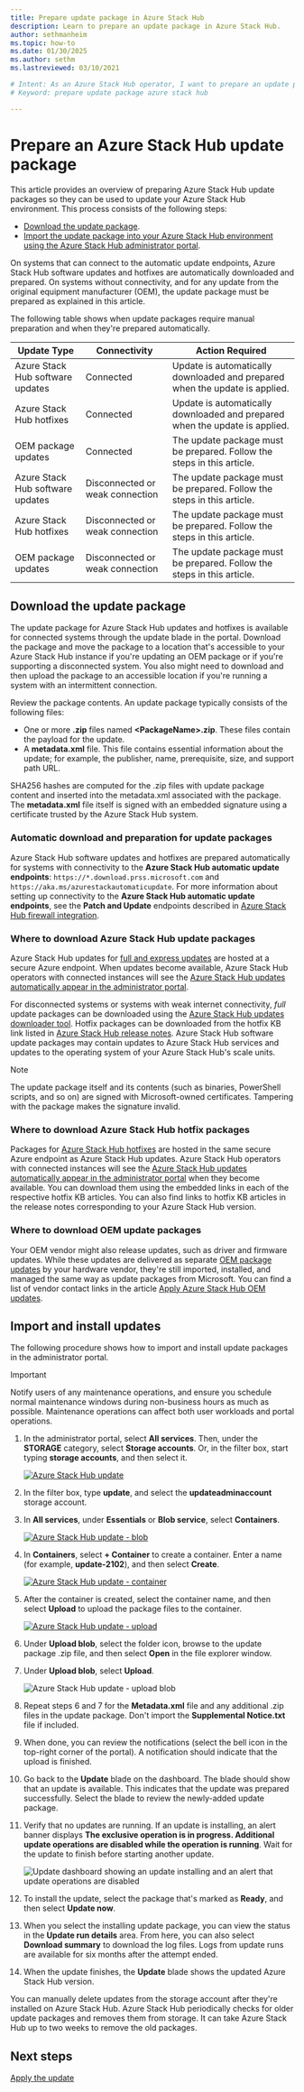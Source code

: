 ```yaml
---
title: Prepare update package in Azure Stack Hub
description: Learn to prepare an update package in Azure Stack Hub.
author: sethmanheim
ms.topic: how-to
ms.date: 01/30/2025
ms.author: sethm
ms.lastreviewed: 03/10/2021

# Intent: As an Azure Stack Hub operator, I want to prepare an update package so I can use it to update my Azure Stack Hub environment.
# Keyword: prepare update package azure stack hub

---
```


# Prepare an Azure Stack Hub update package

This article provides an overview of preparing Azure Stack Hub update packages so they can be used to update your Azure Stack Hub environment. This process consists of the following steps:

- [Download the update package](#download-the-update-package).
- [Import the update package into your Azure Stack Hub environment using the Azure Stack Hub administrator portal](#import-and-install-updates).

On systems that can connect to the automatic update endpoints, Azure Stack Hub software updates and hotfixes are automatically downloaded and prepared. On systems without connectivity, and for any update from the original equipment manufacturer (OEM), the update package must be prepared as explained in this article.  

The following table shows when update packages require manual preparation and when they're prepared automatically.

| Update Type | Connectivity | Action Required |
| --- | --- | --- |
| Azure Stack Hub software updates | Connected | Update is automatically downloaded and prepared when the update is applied. |
| Azure Stack Hub hotfixes | Connected | Update is automatically downloaded and prepared when the update is applied. |
| OEM package updates | Connected | The update package must be prepared. Follow the steps in this article. |
| Azure Stack Hub software updates | Disconnected or weak connection | The update package must be prepared. Follow the steps in this article. |
| Azure Stack Hub hotfixes | Disconnected or weak connection | The update package must be prepared. Follow the steps in this article. |
| OEM package updates | Disconnected or weak connection | The update package must be prepared. Follow the steps in this article. |

## Download the update package

The update package for Azure Stack Hub updates and hotfixes is available for connected systems through the update blade in the portal. Download the package and move the package to a location that's accessible to your Azure Stack Hub instance if you're updating an OEM package or if you're supporting a disconnected system. You also might need to download and then upload the package to an accessible location if you're running a system with an intermittent connection.

Review the package contents. An update package typically consists of the following files:

- One or more **.zip** files named **\<PackageName\>.zip**. These files contain the payload for the update.
- A **metadata.xml** file. This file contains essential information about the update; for example, the publisher, name, prerequisite, size, and support path URL.

SHA256 hashes are computed for the .zip files with update package content and inserted into the metadata.xml associated with the package. The **metadata.xml** file itself is signed with an embedded signature using a certificate trusted by the Azure Stack Hub system.

### Automatic download and preparation for update packages

Azure Stack Hub software updates and hotfixes are prepared automatically for systems with connectivity to the **Azure Stack Hub automatic update endpoints**: `https://*.download.prss.microsoft.com` and `https://aka.ms/azurestackautomaticupdate`. For more information about setting up connectivity to the **Azure Stack Hub automatic update endpoints**, see the **Patch and Update** endpoints described in [Azure Stack Hub firewall integration](./azure-stack-integrate-endpoints.md#ports-and-urls-outbound).

### Where to download Azure Stack Hub update packages

Azure Stack Hub updates for [full and express updates](./azure-stack-updates.md#update-package-types) are hosted at a secure Azure endpoint. When updates become available, Azure Stack Hub operators with connected instances will see the [Azure Stack Hub updates automatically appear in the administrator portal](#automatic-download-and-preparation-for-update-packages).

For disconnected systems or systems with weak internet connectivity, *full* update packages can be downloaded using the [Azure Stack Hub updates downloader tool](https://aka.ms/azurestackupdatedownload). Hotfix packages can be downloaded from the hotfix KB link listed in [Azure Stack Hub release notes](release-notes.md). Azure Stack Hub software update packages may contain updates to Azure Stack Hub services and updates to the operating system of your Azure Stack Hub's scale units.

> [!NOTE]
> The update package itself and its contents (such as binaries, PowerShell scripts, and so on) are signed with Microsoft-owned certificates. Tampering with the package makes the signature invalid.

### Where to download Azure Stack Hub hotfix packages

Packages for [Azure Stack Hub hotfixes](./azure-stack-updates.md#update-package-types) are hosted in the same secure Azure endpoint as Azure Stack Hub updates. Azure Stack Hub operators with connected instances will see the [Azure Stack Hub updates automatically appear in the administrator portal](#automatic-download-and-preparation-for-update-packages) when they become available. You can download them using the embedded links in each of the respective hotfix KB articles. You can also find links to hotfix KB articles in the release notes corresponding to your Azure Stack Hub version.

### Where to download OEM update packages

Your OEM vendor might also release updates, such as driver and firmware updates. While these updates are delivered as separate [OEM package updates](./azure-stack-updates.md#update-package-types) by your hardware vendor, they're still imported, installed, and managed the same way as update packages from Microsoft. You can find a list of vendor contact links in the article [Apply Azure Stack Hub OEM updates](./azure-stack-update-oem.md#oem-contact-information).

## Import and install updates

The following procedure shows how to import and install update packages in the administrator portal.

> [!IMPORTANT]  
> Notify users of any maintenance operations, and ensure you schedule normal maintenance windows during non-business hours as much as possible. Maintenance operations can affect both user workloads and portal operations.

1. In the administrator portal, select **All services**. Then, under the **STORAGE** category, select **Storage accounts**. Or, in the filter box, start typing **storage accounts**, and then select it.

   [![Azure Stack Hub update](./media/azure-stack-update-prepare-package/select-storage-small.png)](./media/azure-stack-update-prepare-package/select-storage.png#lightbox)

1. In the filter box, type **update**, and select the **updateadminaccount** storage account.
1. In **All services**, under **Essentials** or **Blob service**, select **Containers**.

   [![Azure Stack Hub update - blob](./media/azure-stack-update-prepare-package/select-containers-small.png)](./media/azure-stack-update-prepare-package/select-containers.png#lightbox)

1. In **Containers**, select **+ Container** to create a container. Enter a name (for example, **update-2102**), and then select **Create**.

   [![Azure Stack Hub update - container](./media/azure-stack-update-prepare-package/new-container-small.png)](./media/azure-stack-update-prepare-package/new-container.png#lightbox)

1. After the container is created, select the container name, and then select **Upload** to upload the package files to the container.

   [![Azure Stack Hub update - upload](./media/azure-stack-update-prepare-package/upload-package-small.png)](./media/azure-stack-update-prepare-package/upload-package.png#lightbox)

1. Under **Upload blob**, select the folder icon, browse to the update package .zip file, and then select **Open** in the file explorer window.

1. Under **Upload blob**, select **Upload**.

   ![Azure Stack Hub update - upload blob](./media/azure-stack-update-prepare-package/upload-blob.png)

1. Repeat steps 6 and 7 for the **Metadata.xml** file and any additional .zip files in the update package. Don't import the **Supplemental Notice.txt** file if included.
1. When done, you can review the notifications (select the bell icon in the top-right corner of the portal). A notification should indicate that the upload is finished.
1. Go back to the **Update** blade on the dashboard. The blade should show that an update is available. This indicates that the update was prepared successfully. Select the blade to review the newly-added update package.
1. Verify that no updates are running. If an update is installing, an alert banner displays **The exclusive operation is in progress. Additional update operations are disabled while the operation is running**. Wait for the update to finish before starting another update.

   ![Update dashboard showing an update installing and an alert that update operations are disabled](./media/azure-stack-update-prepare-package/update-alert.png)

1. To install the update, select the package that's marked as **Ready**, and then select **Update now**.
1. When you select the installing update package, you can view the status in the **Update run details** area. From here, you can also select **Download summary** to download the log files. Logs from update runs are available for six months after the attempt ended.
1. When the update finishes, the **Update** blade shows the updated Azure Stack Hub version.

You can manually delete updates from the storage account after they're installed on Azure Stack Hub. Azure Stack Hub periodically checks for older update packages and removes them from storage. It can take Azure Stack Hub up to two weeks to remove the old packages.

## Next steps

[Apply the update](azure-stack-apply-updates.md)
